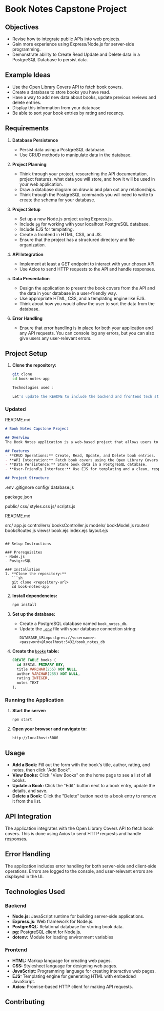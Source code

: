 # Book Notes Capstone Project

## Objectives
- Revise how to integrate public APIs into web projects.
- Gain more experience using Express/Node.js for server-side programming.
- Demonstrate ability to Create Read Update and Delete data in a PostgreSQL Database to persist data.

## Example Ideas
- Use the Open Library Covers API to fetch book covers.
- Create a database to store books you have read.
- Have a way to add new data about books, update previous reviews and delete entries.
- Display this information from your database 
- Be able to sort your book entries by rating and recency.

## Requirements
1. **Database Persistence**
   - Persist data using a PostgreSQL database.
   - Use CRUD methods to manipulate data in the database.

2. **Project Planning**
   - Think through your project, researching the API documentation, project features, what data you will store, and how it will be used in your web application.
   - Draw a database diagram on draw.io and plan out any relationships.
   - Think through the PostgreSQL commands you will need to write to create the schema for your database.

3. **Project Setup**
   - Set up a new Node.js project using Express.js.
   - Include `pg` for working with your localhost PostgreSQL database.
   - Include EJS for templating.
   - Create a frontend in HTML, CSS, and JS.
   - Ensure that the project has a structured directory and file organization.

4. **API Integration**
   - Implement at least a GET endpoint to interact with your chosen API.
   - Use Axios to send HTTP requests to the API and handle responses.

5. **Data Presentation**
   - Design the application to present the book covers from the API and the data in your database in a user-friendly way.
   - Use appropriate HTML, CSS, and a templating engine like EJS.
   - Think about how you would allow the user to sort the data from the database.

6. **Error Handling**
   - Ensure that error handling is in place for both your application and any API requests. You can console log any errors, but you can also give users any user-relevant errors.

## Project Setup

1. **Clone the repository:**
   ```sh
   git clone 
   cd book-notes-app  

   Technologies used :

   Let's update the README to include the backend and frontend tech stack details.

### Updated 

README.md


```markdown
# Book Notes Capstone Project

## Overview
The Book Notes application is a web-based project that allows users to manage their book notes. Users can add, view, update, and delete book entries. The application uses PostgreSQL for data persistence and integrates with the Open Library Covers API to fetch book covers.

## Features
- **CRUD Operations:** Create, Read, Update, and Delete book entries.
- **API Integration:** Fetch book covers using the Open Library Covers API.
- **Data Persistence:** Store book data in a PostgreSQL database.
- **User-Friendly Interface:** Use EJS for templating and a clean, responsive design.

## Project Structure
```
.env
.gitignore
config/
  database.js


package.json


public/
  css/
    styles.css
  js/
    scripts.js


README.md


src/
  app.js
  controllers/
    booksController.js
  models/
    bookModel.js
  routes/
    booksRoutes.js
  views/
    book.ejs
    index.ejs
    layout.ejs
```

## Setup Instructions

### Prerequisites
- Node.js
- PostgreSQL

### Installation
1. **Clone the repository:**
   ```sh
   git clone <repository-url>
   cd book-notes-app
   ```

2. **Install dependencies:**
   ```sh
   npm install
   ```

3. **Set up the database:**
   - Create a PostgreSQL database named `book_notes_db`.
   - Update the [`.env`](.env ) file with your database connection string:
     ```properties
     DATABASE_URL=postgres://<username>:<password>@localhost:5432/book_notes_db
     ```

4. **Create the [`books`](src/controllers/booksController.js ) table:**
   ```sql
   CREATE TABLE books (
     id SERIAL PRIMARY KEY,
     title VARCHAR(255) NOT NULL,
     author VARCHAR(255) NOT NULL,
     rating INTEGER,
     notes TEXT
   );
   ```

### Running the Application
1. **Start the server:**
   ```sh
   npm start
   ```

2. **Open your browser and navigate to:**
   ```
   http://localhost:5000
   ```

## Usage
- **Add a Book:** Fill out the form with the book's title, author, rating, and notes, then click "Add Book".
- **View Books:** Click "View Books" on the home page to see a list of all books.
- **Update a Book:** Click the "Edit" button next to a book entry, update the details, and save.
- **Delete a Book:** Click the "Delete" button next to a book entry to remove it from the list.

## API Integration
The application integrates with the Open Library Covers API to fetch book covers. This is done using Axios to send HTTP requests and handle responses.

## Error Handling
The application includes error handling for both server-side and client-side operations. Errors are logged to the console, and user-relevant errors are displayed in the UI.

## Technologies Used

### Backend
- **Node.js:** JavaScript runtime for building server-side applications.
- **Express.js:** Web framework for Node.js.
- **PostgreSQL:** Relational database for storing book data.
- **pg:** PostgreSQL client for Node.js.
- **dotenv:** Module for loading environment variables 

### Frontend
- **HTML:** Markup language for creating web pages.
- **CSS:** Stylesheet language for designing web pages.
- **JavaScript:** Programming language for creating interactive web pages.
- **EJS:** Templating engine for generating HTML with embedded JavaScript.
- **Axios:** Promise-based HTTP client for making API requests.

## Contributing

